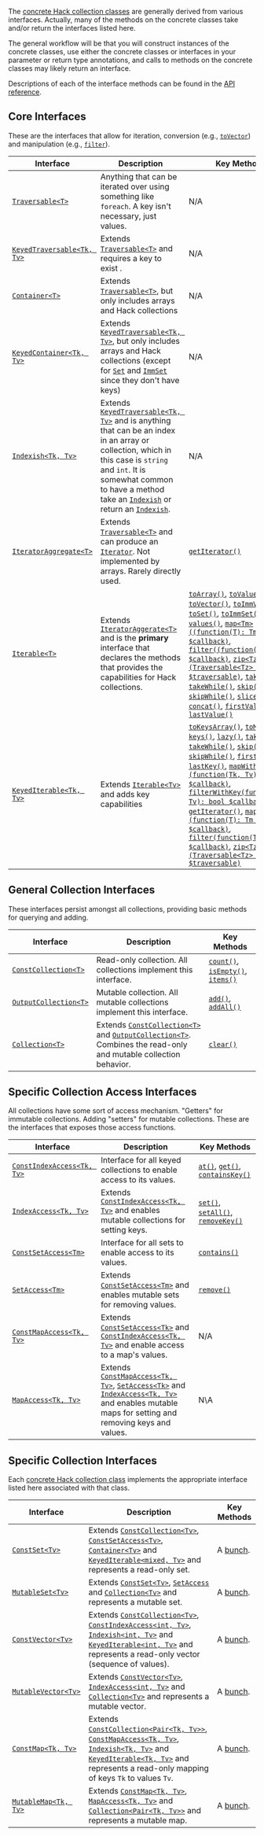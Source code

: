 The [concrete Hack collection classes](./classes.md) are generally derived from various interfaces. Actually, many of the methods on the concrete classes take and/or return the interfaces listed here. 

The general workflow will be that you will construct instances of the concrete classes, use either the concrete classes or interfaces in your parameter or return type annotations, and calls to methods on the concrete classes may likely return an interface.

Descriptions of each of the interface methods can be found in the [API reference](../reference/).

## Core Interfaces

These are the interfaces that allow for iteration, conversion (e.g., [`toVector`](/hack/reference/class/Map/toVector/)) and manipulation (e.g., [`filter`](/hack/reference/class/Vector/filter/)).

Interface | Description | Key Methods
----------|-------------|------------
[`Traversable<T>`](/hack/reference/interface/HH.Traversable/) | Anything that can be iterated over using something like `foreach`. A key isn't necessary, just values. | N/A
[`KeyedTraversable<Tk, Tv>`](/hack/reference/interface/HH.KeyedTraversable/) | Extends [`Traversable<T>`](/hack/reference/interface/HH.Traversable/) and requires a key to exist . | N/A
[`Container<T>`](/hack/reference/interface/HH.Container/) | Extends [`Traversable<T>`](/hack/reference/interface/HH.Traversable/), but only includes arrays and Hack collections | N/A
[`KeyedContainer<Tk, Tv>`](/hack/reference/interface/HH.KeyedContainer/) | Extends [`KeyedTraversable<Tk, Tv>`](/hack/reference/interface/HH.KeyedTraversable/), but only includes arrays and Hack collections (except for [`Set`](/hack/reference/class/Set/) and [`ImmSet`](/hack/reference/class/ImmSet/) since they don't have keys) | N/A
[`Indexish<Tk, Tv>`](/hack/reference/interface/Indexish/) | Extends [`KeyedTraversable<Tk, Tv>`](/hack/reference/interface/HH.KeyedTraversable/) and is anything that can be an index in an array or collection, which in this case is `string` and `int`. It is somewhat common to have a method take an [`Indexish`](/hack/reference/interface/Indexish/) or return an [`Indexish`](/hack/reference/interface/Indexish/). | N/A
[`IteratorAggregate<T>`](/hack/reference/interface/HH.IteratorAggregate/) | Extends [`Traversable<T>`](/hack/reference/interface/HH.Traversable/) and can produce an [`Iterator`](/hack/reference/interface/HH.Iterator/). Not implemented by arrays. Rarely directly used. | [`getIterator()`](/hack/reference/interface/HH.IteratorAggregate/getIterator/)
[`Iterable<T>`](/hack/reference/interface/HH.Iterable/) | Extends [`IteratorAggerate<T>`](/hack/reference/interface/HH.IteratorAggregate/) and is the **primary** interface that declares the methods that provides the capabilities for Hack collections. | [`toArray()`](/hack/reference/interface/HH.Iterable/toArray/), [`toValuesArray()`](/hack/reference/interface/HH.Iterable/toValuesArray/), [`toVector()`](/hack/reference/interface/HH.Iterable/toVector/), [`toImmVector()`](/hack/reference/interface/HH.Iterable/toImmVector/), [`toSet()`](/hack/reference/interface/HH.Iterable/toSet/), [`toImmSet()`](/hack/reference/interface/HH.Iterable/toImmSet/), [`lazy()`](/hack/reference/interface/HH.Iterable/lazy/), [`values()`](/hack/reference/interface/HH.Iterable/values/), [`map<Tm>((function(T): Tm) $callback)`](/hack/reference/interface/HH.Iterable/map/), [`filter((function(T): bool) $callback)`](/hack/reference/interface/HH.Iterable/filter/), [`zip<Tz>(Traversable<Tz> $traversable)`](/hack/reference/interface/HH.Iterable/zip/), [`take()`](/hack/reference/interface/HH.Iterable/take/), [`takeWhile()`](/hack/reference/interface/HH.Iterable/takeWhile/), [`skip()`](/hack/reference/interface/HH.Iterable/skip/), [`skipWhile()`](/hack/reference/interface/HH.Iterable/skipWhile/), [`slice()`](/hack/reference/interface/HH.Iterable/slice/), [`concat()`](/hack/reference/interface/HH.Iterable/concat/), [`firstValue()`](/hack/reference/interface/HH.Iterable/firstValue/), [`lastValue()`](/hack/reference/interface/HH.Iterable/lastValue/) 
[`KeyedIterable<Tk, Tv>`](/hack/reference/interface/HH.KeyedIterable/) | Extends [`Iterable<Tv>`](/hack/reference/interface/HH.Iterable/) and adds key capabilities | [`toKeysArray()`](/hack/reference/interface/HH.KeyedIterable/toKeysArray/), [`toMap()`](/hack/reference/interface/HH.KeyedIterable/toMap/), [`keys()`](/hack/reference/interface/HH.KeyedIterable/keys/), [`lazy()`](/hack/reference/interface/HH.KeyedIterable/lazy/), [`take()`](/hack/reference/interface/HH.KeyedIterable/take/), [`takeWhile()`](/hack/reference/interface/HH.KeyedIterable/takeWhile/), [`skip()`](/hack/reference/interface/HH.KeyedIterable/skip/), [`skipWhile()`](/hack/reference/interface/HH.KeyedIterable/skipWhile/), [`firstKey()`](/hack/reference/interface/HH.KeyedIterable/firstKey/), [`lastKey()`](/hack/reference/interface/HH.KeyedIterable/lastKey/), [`mapWithKey<Tm>(function(Tk, Tv): Tm $callback)`](/hack/reference/interface/HH.KeyedIterable/mapWithKey/), [`filterWithKey(function(Tk, Tv): bool $callback)`](/hack/reference/interface/HH.KeyedIterable/filterWithKey/), [`getIterator()`](/hack/reference/interface/HH.KeyedIterable/getIterator/), [`map<Tm>(function(T): Tm $callback)`](/hack/reference/interface/HH.KeyedIterable/map/), [`filter(function(T): bool $callback)`](/hack/reference/interface/HH.KeyedIterable/filter/), [`zip<Tz>(Traversable<Tz> $traversable)`](/hack/reference/interface/HH.KeyedIterable/zip/)

## General Collection Interfaces

These interfaces persist amongst all collections, providing basic methods for querying and adding.

Interface | Description | Key Methods
----------|-------------|------------
[`ConstCollection<T>`](/hack/reference/interface/ConstCollection/) | Read-only collection. All collections implement this interface. | [`count()`](/hack/reference/interface/ConstCollection/count/), [`isEmpty()`](/hack/reference/interface/ConstCollection/isEmpty/), [`items()`](/hack/reference/interface/ConstCollection/items/)
[`OutputCollection<T>`](/hack/reference/interface/OutputCollection/) | Mutable collection. All mutable collections implement this interface. | [`add()`](/hack/reference/interface/OutputCollection/add/), [`addAll()`](/hack/reference/interface/OutputCollection/addAll/)
[`Collection<T>`](/hack/reference/interface/HH.Collection/) | Extends [`ConstCollection<T>`](/hack/reference/interface/ConstCollection/) and [`OutputCollection<T>`](/hack/reference/interface/OutputCollection/). Combines the read-only and mutable collection behavior. | [`clear()`](/hack/reference/interface/HH.Collection/clear/)

## Specific Collection Access Interfaces

All collections have some sort of access mechanism. "Getters" for immutable collections. Adding "setters" for mutable collections. These are the interfaces that exposes those access functions.

Interface | Description | Key Methods
----------|-------------|------------
[`ConstIndexAccess<Tk, Tv>`](/hack/reference/interface/ConstIndexAccess/) | Interface for all keyed collections to enable access to its values. | [`at()`](/hack/reference/interface/ConstIndexAccess/at/), [`get()`](/hack/reference/interface/ConstIndexAccess/get/), [`containsKey()`](/hack/reference/interface/ConstIndexAccess/containsKey/)
[`IndexAccess<Tk, Tv>`](/hack/reference/interface/IndexAccess/) | Extends [`ConstIndexAccess<Tk, Tv>`](/hack/reference/interface/ConstIndexAccess/) and enables mutable collections for setting keys. | [`set()`](/hack/reference/interface/IndexAccess/set/), [`setAll()`](/hack/reference/interface/IndexAccess/setAll/), [`removeKey()`](/hack/reference/interface/IndexAccess/removeKey/)
[`ConstSetAccess<Tm>`](/hack/reference/interface/ConstSetAccess/) | Interface for all sets to enable access to its values. | [`contains()`](/hack/reference/interface/ConstSetAccess/contains/)
[`SetAccess<Tm>`](/hack/reference/interface/SetAccess/) | Extends [`ConstSetAccess<Tm>`](/hack/reference/interface/ConstSetAccess/) and enables mutable sets for removing values. | [`remove()`](/hack/reference/interface/SetAccess/remove/)
[`ConstMapAccess<Tk, Tv>`](/hack/reference/interface/ConstMapAccess/) | Extends [`ConstSetAccess<Tk>`](/hack/reference/interface/ConstSetAccess/) and [`ConstIndexAccess<Tk, Tv>`](/hack/reference/interface/ConstIndexAccess/) and enable access to a map's values. | N/A
[`MapAccess<Tk, Tv>`](/hack/reference/interface/MapAccess/) | Extends [`ConstMapAccess<Tk, Tv>`](/hack/reference/interface/ConstMapAccess/), [`SetAccess<Tk>`](/hack/reference/interface/SetAccess/) and [`IndexAccess<Tk, Tv>`](/hack/reference/interface/IndexAccess/) and enables mutable maps for setting and removing keys and values. | N\A

## Specific Collection Interfaces

Each [concrete Hack collection class](./classes.md) implements the appropriate interface listed here associated with that class.

Interface | Description | Key Methods
----------|-------------|------------
[`ConstSet<Tv>`](/hack/reference/interface/ConstSet/) | Extends [`ConstCollection<Tv>`](/hack/reference/interface/ConstCollection/), [`ConstSetAccess<Tv>`](/hack/reference/interface/ConstSetAccess/), [`Container<Tv>`](/hack/reference/interface/HH.Container/) and [`KeyedIterable<mixed, Tv>`](/hack/reference/interface/HH.KeyedIterable/) and represents a read-only set. | A [bunch](/hack/reference/interface/ConstSet/).
[`MutableSet<Tv>`](/hack/reference/interface/MutableSet/) | Extends [`ConstSet<Tv>`](/hack/reference/interface/ConstSet/), [`SetAccess`](/hack/reference/interface/SetAccess/) and [`Collection<Tv>`](/hack/reference/interface/HH.Collection/) and represents a mutable set. | A [bunch](/hack/reference/interface/MutableSet/).
[`ConstVector<Tv>`](/hack/reference/interface/ConstVector/) | Extends [`ConstCollection<Tv>`](/hack/reference/interface/ConstCollection/), [`ConstIndexAccess<int, Tv>`](/hack/reference/interface/ConstIndexAccess/), [`Indexish<int, Tv>`](/hack/reference/interface/Indexish/) and [`KeyedIterable<int, Tv>`](/hack/reference/interface/HH.KeyedIterable/) and represents a read-only vector (sequence of values). | A [bunch](/hack/reference/interface/ConstVector/).
[`MutableVector<Tv>`](/hack/reference/interface/MutableVector/) | Extends [`ConstVector<Tv>`](/hack/reference/interface/ConstVector/), [`IndexAccess<int, Tv>`](/hack/reference/interface/IndexAccess/) and [`Collection<Tv>`](/hack/reference/interface/HH.Collection/) and represents a mutable vector. | A [bunch](/hack/reference/interface/MutableVector/).
[`ConstMap<Tk, Tv>`](/hack/reference/interface/ConstMap/) | Extends [`ConstCollection<Pair<Tk, Tv>>`](/hack/reference/interface/ConstCollection/), [`ConstMapAccess<Tk, Tv>`](/hack/reference/interface/ConstMapAccess/), [`Indexish<Tk, Tv>`](/hack/reference/interface/Indexish/)  and [`KeyedIterable<Tk, Tv>`](/hack/reference/interface/HH.KeyedIterable/) and represents a read-only mapping of keys `Tk` to values `Tv`. |  A [bunch](/hack/reference/interface/ConstMap/).
[`MutableMap<Tk, Tv>`](/hack/reference/interface/MutableMap/) | Extends [`ConstMap<Tk, Tv>`](/hack/reference/interface/ConstMap/), [`MapAccess<Tk, Tv>`](/hack/reference/interface/MapAccess/) and [`Collection<Pair<Tk, Tv>>`](/hack/reference/interface/HH.Collection/) and represents a mutable map. | A [bunch](/hack/reference/interface/MutableMap/).
